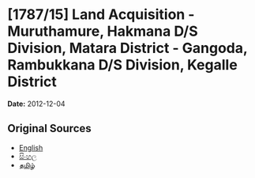 # [1787/15] Land Acquisition - Muruthamure, Hakmana D/S Division, Matara District - Gangoda, Rambukkana D/S Division, Kegalle District

**Date:** 2012-12-04

## Original Sources

- [English](https://documents.gov.lk/view/extra-gazettes/2012/12/1787-15_E.pdf)
- [සිංහල](https://documents.gov.lk/view/extra-gazettes/2012/12/1787-15_S.pdf)
- [தமிழ்](https://documents.gov.lk/view/extra-gazettes/2012/12/1787-15_T.pdf)
